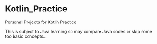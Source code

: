 # Kotlin_Practice
Personal Projects for Kotlin Practice

This is subject to Java learning so may compare Java codes or skip some too basic concepts...
